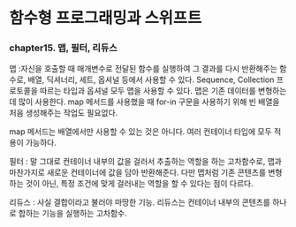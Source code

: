 # 함수형 프로그래밍과 스위프트
### chapter15. 맵, 필터, 리듀스

맵 :자신을 호출할 때 매개변수로 전달된 함수를 실행하여 그 결과를 다시 반환해주는 함수로, 배열, 딕셔너리, 세트, 옵셔널 등에서 사용할 수 있다. Sequence, Collection 프로토콜을 따르는 타입과 옵셔널 모두 맵을 사용할 수 있다. 맵은 기존 데이터를 변형하는데 많이 사용한다. map 메서드를 사용했을 때 for-in 구문을 사용하기 위해 빈 배열을 처음 생성해주는 작업도 필요없다.

map 메서드는 배열에서만 사용할 수 있는 것은 아니다. 여러 컨테이너 타입에 모두 적용이 가능하다.


필터 : 말 그대로 컨테이너 내부의 값을 걸러서 추출하는 역할을 하는 고차함수로, 맵과 마찬가지로 새로운 컨테이너에 값을 담아 반환해준다. 다만 맵처럼 기존 콘텐츠를 변형하는 것이 아닌, 특정 조건에 맞게 걸러내는 역할을 할 수 있다는 점이 다르다.

리듀스 : 사실 결합이라고 불러야 마땅한 기능. 리듀스는 컨테이너 내부의 콘텐츠를 하나로 합하는 기능을 실행하는 고차함수. 

